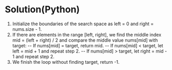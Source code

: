 # Solution(Python)

1. Initialize the boundaries of the search space as left = 0 and right = nums.size - 1.
2. If there are elements in the range [left, right], we find the middle index mid = (left + right) / 2 and compare the middle value nums[mid] with target:
-- If nums[mid] = target, return mid.
-- If nums[mid] < target, let left = mid + 1 and repeat step 2.
-- If nums[mid] > target, let right = mid - 1 and repeat step 2.
3. We finish the loop without finding target, return -1.